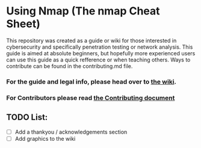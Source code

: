 # Using Nmap (The nmap Cheat Sheet)
This repository was created as a guide or wiki for those interested in cybersecurity and specifically penetration testing or network analysis. This guide is aimed at absolute beginners, but hopefully more experienced users can use this guide as a quick refference or when teaching others. Ways to contribute can be found in the contributing.md file. 

### For the guide and legal info, please head over to [the wiki](https://github.com/JGundy64/using-nmap/wiki).
### For Contributors please read [the Contributing document](https://github.com/JGundy64/using-nmap/blob/main/CONTRIBUTING.md)
## TODO List:
- [ ] Add a thankyou / acknowledgements section
- [ ] Add graphics to the wiki
